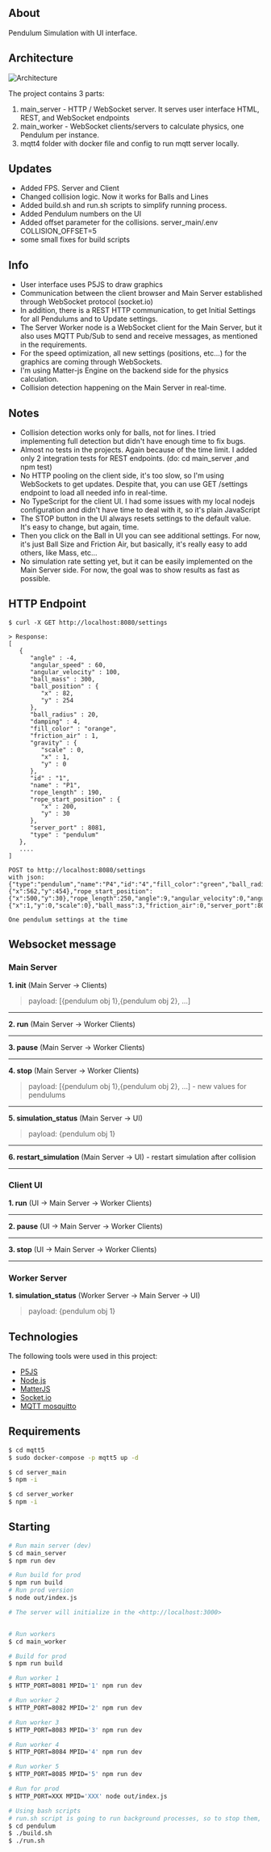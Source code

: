 ## About ##

Pendulum Simulation with UI interface.

## Architecture ##
![Architecture](./pendulum_architecture_.png)

The project contains 3 parts:
1. main_server - HTTP / WebSocket server. It serves user interface HTML, REST, and WebSocket endpoints 
2. main_worker - WebSocket clients/servers to calculate physics, one Pendulum per instance.
3. mqtt4 folder with docker file and config to run mqtt server locally.

## Updates ##
- Added FPS. Server and Client
- Changed collision logic. Now it works for Balls and Lines
- Added build.sh and run.sh scripts to simplify running process.
- Added Pendulum numbers on the UI
- Added offset parameter for the collisions. server_main/.env COLLISION_OFFSET=5
- some small fixes for build scripts

## Info ##
- User interface uses P5JS to draw graphics
- Communication between the client browser and Main Server established through WebSocket protocol (socket.io)
- In addition, there is a REST HTTP communication, to get Initial Settings for all Pendulums and to Update settings.
- The Server Worker node is a WebSocket client for the Main Server, but it also uses MQTT Pub/Sub to send and receive messages, as mentioned in the requirements.
- For the speed optimization, all new settings (positions, etc...) for the graphics are coming through WebSockets.
- I'm using Matter-js Engine on the backend side for the physics calculation.
- Collision detection happening on the Main Server in real-time.

## Notes ##
- Collision detection works only for balls, not for lines. I tried implementing full detection but didn't have enough time to fix bugs.
- Almost no tests in the projects. Again because of the time limit. I added only 2 integration tests for REST endpoints. (do: cd main_server ,and npm test)
- No HTTP pooling on the client side, it's too slow, so I'm using WebSockets to get updates. Despite that, you can use GET /settings endpoint to load all needed info in real-time.
- No TypeScript for the client UI. I had some issues with my local nodejs configuration and didn't have time to deal with it, so it's plain JavaScript
- The STOP button in the UI always resets settings to the default value. It's easy to change, but again, time.
- Then you click on the Ball in UI you can see additional settings. For now, it's just Ball Size and Friction Air, but basically, it's really easy to add others, like Mass, etc...
- No simulation rate setting yet, but it can be easily implemented on the Main Server side. For now, the goal was to show results as fast as possible.

## HTTP Endpoint ##
```shell
$ curl -X GET http://localhost:8080/settings

> Response:
[
   {
      "angle" : -4,
      "angular_speed" : 60,
      "angular_velocity" : 100,
      "ball_mass" : 300,
      "ball_position" : {
         "x" : 82,
         "y" : 254
      },
      "ball_radius" : 20,
      "damping" : 4,
      "fill_color" : "orange",
      "friction_air" : 1,
      "gravity" : {
         "scale" : 0,
         "x" : 1,
         "y" : 0
      },
      "id" : "1",
      "name" : "P1",
      "rope_length" : 190,
      "rope_start_position" : {
         "x" : 200,
         "y" : 30
      },
      "server_port" : 8081,
      "type" : "pendulum"
   },
   ....
]
```

```shell
POST to http://localhost:8080/settings
with json: {"type":"pendulum","name":"P4","id":"4","fill_color":"green","ball_radius":50,"ball_position":{"x":562,"y":454},"rope_start_position":{"x":500,"y":30},"rope_length":250,"angle":9,"angular_velocity":0,"angular_speed":0,"damping":0.995,"gravity":{"x":1,"y":0,"scale":0},"ball_mass":3,"friction_air":0,"server_port":8084}

One pendulum settings at the time
```

## Websocket message ##

### Main Server ###

**1. init** (Main Server -> Clients)
> payload: [{pendulum obj 1},{pendulum obj 2}, ...]
___

**2. run** (Main Server -> Worker Clients)
___

**3. pause** (Main Server -> Worker Clients)
___

**4. stop** (Main Server -> Worker Clients)
> payload: [{pendulum obj 1},{pendulum obj 2}, ...] - new values for pendulums
___

**5. simulation_status** (Main Server -> UI)
> payload: {pendulum obj 1}
___

**6. restart_simulation** (Main Server -> UI) - restart simulation after collision

---

### Client UI ###

**1. run** (UI -> Main Server -> Worker Clients)
___

**2. pause** (UI -> Main Server -> Worker Clients)
___

**3. stop** (UI -> Main Server -> Worker Clients)

---

### Worker Server ###
**1. simulation_status** (Worker Server -> Main Server -> UI)
> payload: {pendulum obj 1}



## Technologies ##

The following tools were used in this project:

- [P5JS](https://p5js.org/)
- [Node.js](https://nodejs.org/en/)
- [MatterJS](https://brm.io/matter-js/docs/)
- [Socket.io](https://socket.io/)
- [MQTT mosquitto](https://mosquitto.org/)

## Requirements ##
```bash
$ cd mqtt5
$ sudo docker-compose -p mqtt5 up -d
```

```bash
$ cd server_main
$ npm -i 
```

```bash
$ cd server_worker
$ npm -i
```

## Starting ##
```bash
# Run main server (dev)
$ cd main_server
$ npm run dev

# Run build for prod
$ npm run build
# Run prod version
$ node out/index.js

# The server will initialize in the <http://localhost:3000>


# Run workers
$ cd main_worker

# Build for prod
$ npm run build

# Run worker 1 
$ HTTP_PORT=8081 MPID='1' npm run dev

# Run worker 2 
$ HTTP_PORT=8082 MPID='2' npm run dev

# Run worker 3 
$ HTTP_PORT=8083 MPID='3' npm run dev

# Run worker 4 
$ HTTP_PORT=8084 MPID='4' npm run dev

# Run worker 5 
$ HTTP_PORT=8085 MPID='5' npm run dev

# Run for prod
$ HTTP_PORT=XXX MPID='XXX' node out/index.js

# Using bash scripts
# run.sh script is going to run background processes, so to stop them, you should find them first.
$ cd pendulum
$ ./build.sh
$ ./run.sh


```

